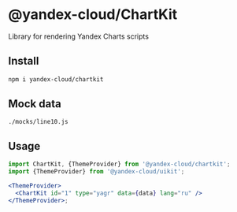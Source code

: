# @yandex-cloud/ChartKit

Library for rendering Yandex Charts scripts

## Install

```bash
npm i yandex-cloud/chartkit
```

## Mock data

`./mocks/line10.js`

## Usage

```jsx
import ChartKit, {ThemeProvider} from '@yandex-cloud/chartkit';
import {ThemeProvider} from '@yandex-cloud/uikit';

<ThemeProvider>
  <ChartKit id="1" type="yagr" data={data} lang="ru" />
</ThemeProvider>;
```

